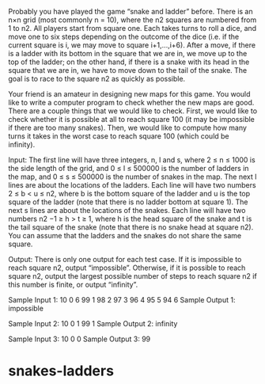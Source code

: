 Probably you have played the game “snake and ladder” before. There is an n×n grid (most commonly n = 10), where the n2 squares are numbered from 1 to n2. All players start from square one. Each takes turns to roll a dice, and move one to six steps depending on the outcome of the dice (i.e. if the current square is i, we may move to square i+1,...,i+6). After a move, if there is a ladder with its bottom in the square that we are in, we move up to the top of the ladder; on the other hand, if there is a snake with its head in the square that we are in, we have to move down to the tail of the snake. The goal is to race to the square n2 as quickly as possible.

Your friend is an amateur in designing new maps for this game. You would like to write a computer program to check whether the new maps are good. There are a couple things that we would like to check. First, we would like to check whether it is possible at all to reach square 100 (it may be impossible if there are too many snakes). Then, we would like to compute how many turns it takes in the worst case to reach square 100 (which could be infinity).

Input: The first line will have three integers, n, l and s, where 2 ≤ n ≤ 1000 is the side length of the grid, and 0 ≤ l ≤ 500000 is the number of ladders in the map, and 0 ≤ s ≤ 500000 is the number of snakes in the map. The next l lines are about the locations of the ladders. Each line will have two numbers 2 ≤ b < u ≤ n2, where b is the bottom square of the ladder and u is the top square of the ladder (note that there is no ladder bottom at square 1). The next s lines are about the locations of the snakes. Each line will have two numbers n2 −1 ≥ h > t ≥ 1, where h is the head square of the snake and t is the tail square of the snake (note that there is no snake head at square n2). You can assume that the ladders and the snakes do not share the same square.

Output: There is only one output for each test case. If it is impossible to reach square n2, output “impossible”. Otherwise, if it is possible to reach square n2, output the largest possible number of steps to reach square n2 if this number is finite, or output “infinity”.

Sample Input 1: 10 0 6 99 1 98 2 97 3 96 4 95 5 94 6 
Sample Output 1: impossible 

Sample Input 2: 10 0 1 99 1 
Sample Output 2: infinity 

Sample Input 3: 10 0 0 
Sample Output 3: 99
# snakes-ladders

